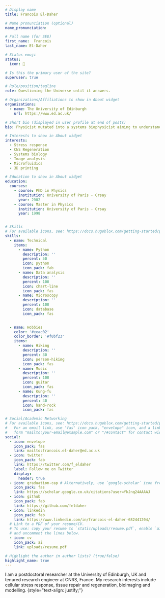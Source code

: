 ```yaml
---
# Display name
title: Francois El-Daher

# Name pronunciation (optional)
name_pronunciation:

# Full name (for SEO)
first_name:  Francois
last_name: El-Daher

# Status emoji
status:
  icon: 🤔

# Is this the primary user of the site?
superuser: true

# Role/position/tagline
role: Questioning the Universe until it answers.

# Organizations/Affiliations to show in About widget
organizations:
  - name: The University of Edinburgh
    url: https://www.ed.ac.uk/

# Short bio (displayed in user profile at end of posts)
bio: Physicist mutated into a systems biophysicist aiming to understand how biological systems respond and adapt to critical conditions such as stress and injuries.

# Interests to show in About widget
interests:
  - Stress response
  - CNS Regeneration
  - Systems biology
  - Image analysis
  - Microfluidics
  - 3D printing

# Education to show in About widget
education:
  courses:
    - course: PhD in Physics
      institution: University of Paris - Orsay
      year: 2002
    - course: Master in Physics
      institution: University of Paris - Orsay
      year: 1998


# Skills
# For available icons, see: https://docs.hugoblox.com/getting-started/page-builder/#icons
skills:
  - name: Technical
    items:
      - name: Python
        description: ''
        percent: 50
        icon: python
        icon_pack: fab
      - name: Data analysis
        description: ''
        percent: 100
        icon: chart-line
        icon_pack: fas
      - name: Microscopy
        description: ''
        percent: 100
        icon: database
        icon_pack: fas

        
  - name: Hobbies
    color: '#eeac02'
    color_border: '#f0bf23'
    items:
      - name: Hiking
        description: ''
        percent: 30
        icon: person-hiking
        icon_pack: fas
      - name: Music
        description: ''
        percent: 100
        icon: guitar
        icon_pack: fas
      - name: Kung-fu
        description: ''
        percent: 40
        icon: hand-rock
        icon_pack: fas

# Social/Academic Networking
# For available icons, see: https://docs.hugoblox.com/getting-started/page-builder/#icons
#   For an email link, use "fas" icon pack, "envelope" icon, and a link in the
#   form "mailto:your-email@example.com" or "/#contact" for contact widget.
social:
  - icon: envelope
    icon_pack: fas
    link: mailto:francois.el-daher@ed.ac.uk
  - icon: twitter
    icon_pack: fab
    link: https://twitter.com/f_eldaher
    label: Follow me on Twitter
    display:
      header: true
  - icon: graduation-cap # Alternatively, use `google-scholar` icon from `ai` icon pack
    icon_pack: fas
    link: https://scholar.google.co.uk/citations?user=YkJnq24AAAAJ
  - icon: github
    icon_pack: fab
    link: https://github.com/feldaher
  - icon: linkedin
    icon_pack: fab
    link: https://www.linkedin.com/in/francois-el-daher-682441204/
  # Link to a PDF of your resume/CV.
  # To use: copy your resume to `static/uploads/resume.pdf`, enable `ai` icons in `params.yaml`,
  # and uncomment the lines below.
  - icon: cv
    icon_pack: ai
    link: uploads/resume.pdf

# Highlight the author in author lists? (true/false)
highlight_name: true
---
```


I am a postdoctoral researcher at the University of Edinburgh, UK and tenured research engineer at CNRS, France. My research interests include cellular stress response, tissue repair and regeneration, bioimaging and modelling. 
{style="text-align: justify;"}

